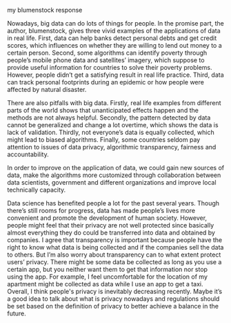 my blumenstock response

Nowadays, big data can do lots of things for people. In the promise part, the author, blumenstock, gives three vivid examples of the applications of data in real life. First, data can help banks detect personal debts and get credit scores, which influences on whether they are willing to lend out money to a certain person. Second, some algorithms can identify poverty through people’s mobile phone data and satellites’ imagery, which suppose to provide useful information for countries to solve their poverty problems. However, people didn’t get a satisfying result in real life practice. Third, data can track personal footprints during an epidemic or how people were affected by natural disaster.

There are also pitfalls with big data. Firstly, real life examples from different parts of the world shows that unanticipated effects happen and the methods are not always helpful. Secondly, the pattern detected by data cannot be generalized and change a lot overtime, which shows the data is lack of validation. Thirdly, not everyone’s data is equally collected, which might lead to biased algorithms. Finally, some countries seldom pay attention to issues of data privacy, algorithmic transparency, fairness and accountability. 

In order to improve on the application of data, we could gain new sources of data, make the algorithms more customized through collaboration between data scientists, government and different organizations and improve local technically capacity.

Data science has benefited people a lot for the past several years. Though there’s still rooms for progress, data has made people’s lives more convenient and promote the development of human society. However, people might feel that their privacy are not well protected since basically almost everything they do could be transferred into data and obtained by companies. I agree that transparency is important because people have the right to know what data is being collected and if the companies sell the data to others. But I’m also worry about transparency can to what extent protect users’ privacy. There might be some data be collected as long as you use a certain app, but you neither want them to get that information nor stop using the app. For example, I feel uncomfortable for the location of my apartment might be collected as data while I use an app to get a taxi. Overall, I think people's privacy is inevitably decreasing recently. Maybe it’s a good idea to talk about what is privacy nowadays and regulations should be set based on the definition of privacy to better achieve a balance in the future.

